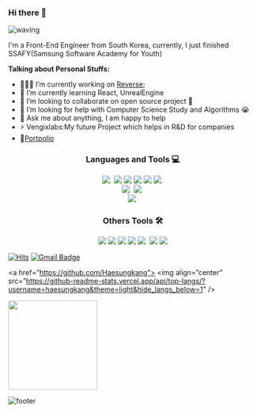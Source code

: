 ### Hi there 👋

![waving](https://capsule-render.vercel.app/api?type=waving&height=250&text=HaeSung%20Kang&fontAlign=50&fontAlignY=40&desc=Collaborative%20Front-end%20Engineer&descSize=20&descAlign=60&color=gradient)

I'm a Front-End Engineer from South Korea, currently, I just finished SSAFY(Samsung Software Academy for Youth)

**Talking about Personal Stuffs:**
- 👨🏽‍💻 I’m currently working on [Reverse]();
- 🌱 I’m currently learning React, UnrealEngine 
- 👯 I’m looking to collaborate on open source project 🤝
- 🤔 I’m looking for help with Computer Science Study and Algorithms 😭
- 💬 Ask me about anything, I am happy to help
- ⚡️ Vengixlabs:My future Project which helps in R&D for companies
- 📝[Portpolio]()


<h3 align="center"> Languages and Tools 💻 </h3>

<p align="center">
  <img src="https://img.shields.io/badge/Javascript-ffb13b?style=flat-square&logo=javascript&logoColor=white"/></a>&nbsp 
    <img src="https://img.shields.io/badge/Vue.js-64B587?style=flat-square&logo=Vue.js&logoColor=white"/>
        <img src="https://img.shields.io/badge/HTML5-E34F26?style=flat-square&logo=HTML5&logoColor=white"/>
    <img src="https://img.shields.io/badge/css-1572B6?style=flat-square&logo=css3&logoColor=white"/>
    <img src="https://img.shields.io/badge/scss-CC6699?style=flat-square&logo=Sass&logoColor=white"/>
  <img src="https://img.shields.io/badge/css-1572B6?style=flat-square&logo=css3&logoColor=white"/></a>&nbsp 
  
  <br>
   <img src="https://img.shields.io/badge/Python-3766AB?style=flat-square&logo=Python&logoColor=white"/></a>&nbsp 
  <img src="https://img.shields.io/badge/Django-092E20?style=flat-square&logo=Django&logoColor=white"/></a>&nbsp 
  <br>
<img src="https://img.shields.io/badge/Unity-000000?style=flat-square&logo=Unity&logoColor=white"/></a>&nbsp 
  
</p>

<h3 align="center"> Others Tools 🛠</h3>

<p align="center">
    <img src="https://img.shields.io/badge/Notion-000000?style=flat-square&logo=Notion&logoColor=white"/> <img src="https://img.shields.io/badge/Jira-0052CC?style=flat-square&logo=Jira&logoColor=white"/> 
    <img src="https://img.shields.io/badge/Git-F05032?style=flat-square&logo=Git&logoColor=white"/>
    <img src="https://img.shields.io/badge/GitLab-FCA121?style=flat-square&logo=GitLab&logoColor=white"/>
    <img src="https://img.shields.io/badge/PremierePro-9999FF?style=flat-square&logo=Adobe%20Premiere%20Pro&logoColor=white"/></a>&nbsp
    <img src="https://img.shields.io/badge/After Effects-01015B?style=flat-square&logo=Adobe%20After%20Effects&logoColor=white"/>
    <img src="https://img.shields.io/badge/PowerPoint-B7472A?style=flat-square&logo=Microsoft%20PowerPoint&logoColor=white"/>

</p>

<p align="center">

[![Hits](https://hits.seeyoufarm.com/api/count/incr/badge.svg?url=https%3A%2F%2Fgithub.com%2FHaesungkang&count_bg=%23FFD5D5&title_bg=%23FF7575&icon=github.svg&icon_color=%23FFFFFF&title=VISIT&edge_flat=false)](https://hits.seeyoufarm.com)
[![Gmail Badge](https://img.shields.io/badge/Gmail-d14836?style=flat-square&logo=Gmail&logoColor=white&link=mailto:kangs940909@gmail.com)](mailto:kangs940909@gmail.com)
</p>

<a href=”https://github.com/Haesungkang">
 <img align=”center” src=”https://github-readme-stats.vercel.app/api/top-langs/?username=haesungkang&theme=light&hide_langs_below=1" />
</a>




<img height="180em" src="https://github-readme-stats.vercel.app/api?username=haesungkang&show_icons=true&hide_border=true&&count_private=true&include_all_commits=true" />

![footer](https://capsule-render.vercel.app/api?type=waving&&color=gradient&height=100&section=footer&fontSize=90)


